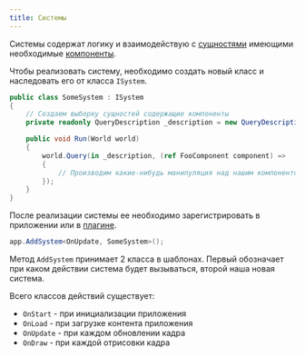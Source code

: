```yaml
---
title: Системы
---
```


Системы содержат логику и взаимодействую с [сущностями](/moongame/docs/engine/enity) имеющими необходимые [компоненты](/moongame/docs/engine/components).

Чтобы реализовать систему, необходимо создать новый класс и наследовать его от класса `ISystem`.

```cs
public class SomeSystem : ISystem
{
    // Создаем выборку сущностей содержащие компоненты
    private readonly QueryDescription _description = new QueryDescription().WithAll<FooComponent>();

    public void Run(World world)
    {
        world.Query(in _description, (ref FooComponent component) =>
        {
            // Производим какие-нибудь манипуляция над нашим компонентом
        });
    }
}
```

После реализации системы ее необходимо зарегистрировать в приложении или в [плагине](/moongame/docs/engine/plugins).

```cs
app.AddSystem<OnUpdate, SomeSystem>();
```

Метод `AddSystem` принимает 2 класса в шаблонах. Первый обозначает при каком действии система будет вызываться, второй наша новая система.

Всего классов действий существует:

- `OnStart` - при инициализации приложения
- `OnLoad` - при загрузке контента приложения
- `OnUpdate` - при каждом обновлении кадра
- `OnDraw` - при каждой отрисовки кадра
